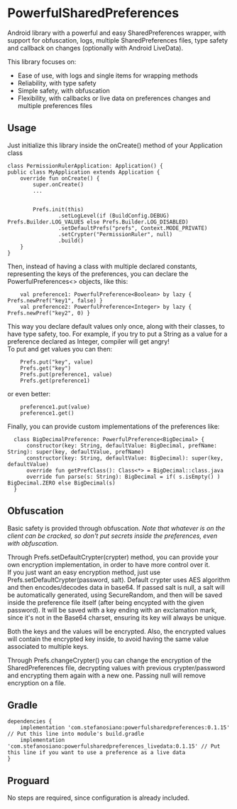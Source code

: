 PowerfulSharedPreferences
=========================
Android library with a powerful and easy SharedPreferences wrapper, with support for obfuscation, logs, multiple SharedPreferences files, type safety and callback on changes (optionally with Android LiveData).  
  
  
This library focuses on:  
- Ease of use, with logs and single items for wrapping methods  
- Reliability, with type safety  
- Simple safety, with obfuscation  
- Flexibility, with callbacks or live data on preferences changes and multiple preferences files  
  
  
Usage
-----
  
Just initialize this library inside the onCreate() method of your Application class  
  
```
class PermissionRulerApplication: Application() {
public class MyApplication extends Application {
    override fun onCreate() {
        super.onCreate()
        ...
        

        Prefs.init(this)
                .setLogLevel(if (BuildConfig.DEBUG) Prefs.Builder.LOG_VALUES else Prefs.Builder.LOG_DISABLED)
                .setDefaultPrefs("prefs", Context.MODE_PRIVATE)
                .setCrypter("PermissionRuler", null)
                .build()
    }
}  
```
  
  
Then, instead of having a class with multiple declared constants, representing the keys of the preferences, you can declare the PowerfulPreferences<> objects, like this:

```
    val preference1: PowerfulPreference<Boolean> by lazy { Prefs.newPref("key1", false) }
    val preference2: PowerfulPreference<Integer> by lazy { Prefs.newPref("key2", 0) }
```
  
This way you declare default values only once, along with their classes, to have type safety, too. For example, if you try to put a String as a value for a preference declared as Integer, compiler will get angry!  
To put and get values you can then:  

```
    Prefs.put("key", value)
    Prefs.get("key")
    Prefs.put(preference1, value)
    Prefs.get(preference1)
```
or even better:  

```
    preference1.put(value)
    preference1.get()
```
  
Finally, you can provide custom implementations of the preferences like:
  
```
  class BigDecimalPreference: PowerfulPreference<BigDecimal> {
      constructor(key: String, defaultValue: BigDecimal, prefName: String): super(key, defaultValue, prefName)
      constructor(key: String, defaultValue: BigDecimal): super(key, defaultValue)
      override fun getPrefClass(): Class<*> = BigDecimal::class.java
      override fun parse(s: String): BigDecimal = if( s.isEmpty() ) BigDecimal.ZERO else BigDecimal(s)
  }
```
  
  
Obfuscation
-----------
  
Basic safety is provided through obfuscation. *Note that whatever is on the client can be cracked, so don't put secrets inside the preferences, even with obfuscation.*  
  
Through Prefs.setDefaultCrypter(crypter) method, you can provide your own encryption implementation, in order to have more control over it.  
If you just want an easy encryption method, just use Prefs.setDefaultCrypter(password, salt). Default crypter uses AES algorithm and then encodes/decodes data in base64. If passed salt is null, a salt will be automatically generated, using SecureRandom, and then will be saved inside the preference file itself (after being encypted with the given password). It will be saved with a key ending with an exclamation mark, since it's not in the Base64 charset, ensuring its key will always be unique.  
  
Both the keys and the values will be encrypted. Also, the encrypted values will contain the encrypted key inside, to avoid having the same value associated to multiple keys.  
  
Through Prefs.changeCrypter() you can change the encryption of the SharedPreferences file, decrypting values with previous crypter/password and encrypting them again with a new one. Passing null will remove encryption on a file.  
  
  
  
  
Gradle
------
  
```
dependencies {
    implementation 'com.stefanosiano:powerfulsharedpreferences:0.1.15' // Put this line into module's build.gradle
    implementation 'com.stefanosiano:powerfulsharedpreferences_livedata:0.1.15' // Put this line if you want to use a preference as a live data
}
```
  
  
Proguard
--------
No steps are required, since configuration is already included.  
  


